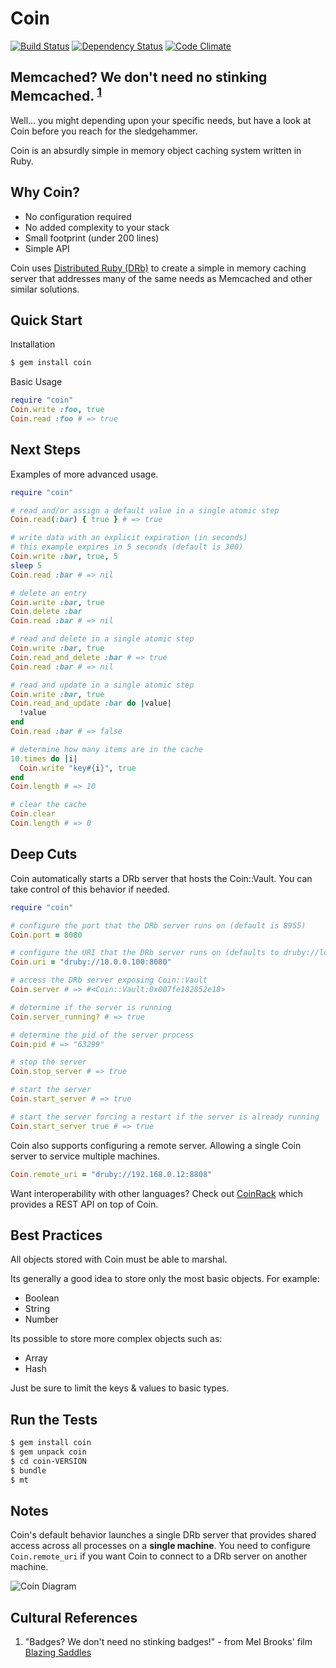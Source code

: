 # Coin

[![Build Status](https://travis-ci.org/hopsoft/coin.png)](https://travis-ci.org/hopsoft/coin)
[![Dependency Status](https://gemnasium.com/hopsoft/coin.png)](https://gemnasium.com/hopsoft/coin)
[![Code Climate](https://codeclimate.com/github/hopsoft/coin.png)](https://codeclimate.com/github/hopsoft/coin)

## Memcached? We don't need no stinking Memcached. <sup><a href="#cultural-references">1</a></sup>

Well... you might depending upon your specific needs,
but have a look at Coin before you reach for the sledgehammer.

Coin is an absurdly simple in memory object caching system written in Ruby.

## Why Coin?

* No configuration required
* No added complexity to your stack
* Small footprint (under 200 lines)
* Simple API

Coin uses [Distributed Ruby (DRb)](http://pragprog.com/book/sidruby/the-druby-book)
to create a simple in memory caching server that addresses many of the same needs as Memcached
and other similar solutions.

## Quick Start

Installation

```bash
$ gem install coin
```

Basic Usage

```ruby
require "coin"
Coin.write :foo, true
Coin.read :foo # => true
```

## Next Steps

Examples of more advanced usage.

```ruby
require "coin"

# read and/or assign a default value in a single atomic step
Coin.read(:bar) { true } # => true

# write data with an explicit expiration (in seconds)
# this example expires in 5 seconds (default is 300)
Coin.write :bar, true, 5
sleep 5
Coin.read :bar # => nil

# delete an entry
Coin.write :bar, true
Coin.delete :bar
Coin.read :bar # => nil

# read and delete in a single atomic step
Coin.write :bar, true
Coin.read_and_delete :bar # => true
Coin.read :bar # => nil

# read and update in a single atomic step
Coin.write :bar, true
Coin.read_and_update :bar do |value|
  !value
end
Coin.read :bar # => false

# determine how many items are in the cache
10.times do |i|
  Coin.write "key#{i}", true
end
Coin.length # => 10

# clear the cache
Coin.clear
Coin.length # => 0
```

## Deep Cuts

Coin automatically starts a DRb server that hosts the Coin::Vault.
You can take control of this behavior if needed.

```ruby
require "coin"

# configure the port that the DRb server runs on (default is 8955)
Coin.port = 8080

# configure the URI that the DRb server runs on (defaults to druby://localhost:PORT)
Coin.uri = "druby://10.0.0.100:8080"

# access the DRb server exposing Coin::Vault
Coin.server # => #<Coin::Vault:0x007fe182852e18>

# determine if the server is running
Coin.server_running? # => true

# determine the pid of the server process
Coin.pid # => "63299"

# stop the server
Coin.stop_server # => true

# start the server
Coin.start_server # => true

# start the server forcing a restart if the server is already running
Coin.start_server true # => true
```

Coin also supports configuring a remote server.
Allowing a single Coin server to service multiple machines.

```ruby
Coin.remote_uri = "druby://192.168.0.12:8808"
```

Want interoperability with other languages? Check out
[CoinRack](https://github.com/hopsoft/coin_rack) which provides
a REST API on top of Coin.

## Best Practices

All objects stored with Coin must be able to marshal.

Its generally a good idea to store only the most basic objects.
For example:

* Boolean
* String
* Number

Its possible to store more complex objects such as:

* Array
* Hash

Just be sure to limit the keys & values to basic types.

## Run the Tests

```bash
$ gem install coin
$ gem unpack coin
$ cd coin-VERSION
$ bundle
$ mt
```

## Notes

Coin's default behavior launches a single DRb server that provides
shared access across all processes on a **single machine**.
You need to configure `Coin.remote_uri` if you want Coin to connect to a
DRb server on another machine.

![Coin Diagram](https://raw.github.com/hopsoft/coin/gh-pages/assets/images/coin.png)

## Cultural References

1. "Badges? We don't need no stinking badges!" - from Mel Brooks' film [Blazing Saddles](http://en.wikipedia.org/wiki/Stinking_badges)
